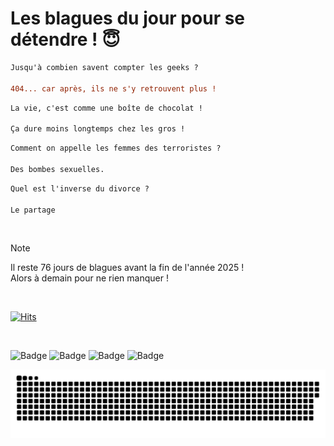 
<h1>Les blagues du jour pour se détendre ! 😇</h1>

```diff
Jusqu'à combien savent compter les geeks ?

404... car après, ils ne s'y retrouvent plus !
```

```diff
La vie, c'est comme une boîte de chocolat !

Ça dure moins longtemps chez les gros !
```

```diff
Comment on appelle les femmes des terroristes ?

Des bombes sexuelles.
```

```diff
Quel est l'inverse du divorce ?

Le partage
```

<br/>

> [!NOTE]
> Il reste 76 jours de blagues avant la fin de l'année 2025 ! <br/>
> Alors à demain pour ne rien manquer !

<br/>


[![Hits](https://hits.seeyoufarm.com/api/count/incr/badge.svg?url=https%3A%2F%2Fgithub.com%2FClems02%2Fhit-counter&count_bg=%23003E80&title_bg=%235C9FE1&icon=powershell.svg&icon_color=%23FFFFFF&title=Visite&edge_flat=false)](https://hits.seeyoufarm.com)


<br/>


![Badge](https://img.shields.io/badge/Last%20updated%20on-white?style=for-the-badge&logo=clockify)   ![Badge](https://img.shields.io/badge/17/10-white?style=for-the-badge) ![Badge](https://img.shields.io/badge/at-white?style=for-the-badge) ![Badge](https://img.shields.io/badge/03:13-white?style=for-the-badge)


<p align="center">
 <img width="1000" src="assets/github-snake.svg" alt="snake"/>
</p>
